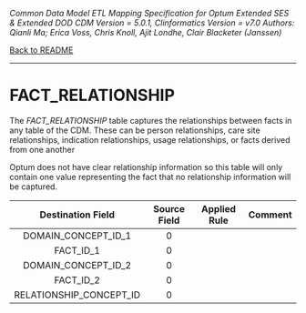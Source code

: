 *Common Data Model ETL Mapping Specification for Optum Extended SES & Extended DOD 
CDM Version = 5.0.1, Clinformatics Version = v7.0
Authors: Qianli Ma; Erica Voss, Chris Knoll, Ajit Londhe, Clair Blacketer (Janssen)*

[Back to README](readme.md)

---

# FACT_RELATIONSHIP

The *FACT_RELATIONSHIP* table captures the relationships between facts
in any table of the CDM. These can be person relationships, care site
relationships, indication relationships, usage relationships, or facts
derived from one another

Optum does not have clear relationship information so this table will
only contain one value representing the fact that no relationship
information will be captured.

<a name="table-mappings-fact-relationship"></a>

**Destination Field**|**Source Field**|**Applied Rule**|**Comment**
:-----:|:-----:|:-----:|:-----:
DOMAIN_CONCEPT_ID_1|0| | 
FACT_ID_1|0| | 
DOMAIN_CONCEPT_ID_2|0| | 
FACT_ID_2|0| | 
RELATIONSHIP_CONCEPT_ID|0| | 
